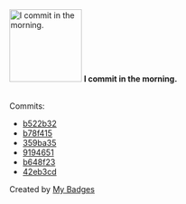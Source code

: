 <img src="https://my-badges.github.io/my-badges/morning-commits.png" alt="I commit in the morning." title="I commit in the morning." width="128">
<strong>I commit in the morning.</strong>
<br><br>

Commits:

- <a href="https://github.com/Sepinood-Karimi/Sepinood-Karimi/commit/b522b325b8a059711988d576597a4cc388082988">b522b32</a>
- <a href="https://github.com/Sepinood-Karimi/Sepinood-Karimi/commit/b78f41547fdab8359255675523cb5a23bf8a0eb4">b78f415</a>
- <a href="https://github.com/Sepinood-Karimi/Sepinood-Karimi/commit/359ba35ba41b47be43ced4a1db01887766d6f105">359ba35</a>
- <a href="https://github.com/Sepinood-Karimi/events-react/commit/91946514c18a89cd759c15770a0fbd81d2a3d965">9194651</a>
- <a href="https://github.com/Sepinood-Karimi/events-react/commit/b648f23385c2e76e8785b124a2fcb840d1118220">b648f23</a>
- <a href="https://github.com/Sepinood-Karimi/events-react/commit/42eb3cdcbb51c442df79434922c85ba691dfb413">42eb3cd</a>


Created by <a href="https://github.com/my-badges/my-badges">My Badges</a>